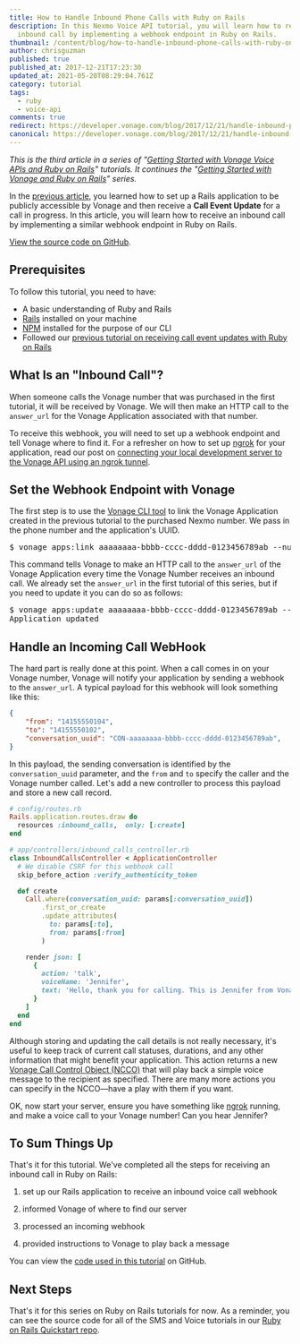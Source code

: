 ```yaml
---
title: How to Handle Inbound Phone Calls with Ruby on Rails
description: In this Nexmo Voice API tutorial, you will learn how to receive an
  inbound call by implementing a webhook endpoint in Ruby on Rails.
thumbnail: /content/blog/how-to-handle-inbound-phone-calls-with-ruby-on-rails/voice-receive-call-ruby.png
author: chrisguzman
published: true
published_at: 2017-12-21T17:23:30
updated_at: 2021-05-20T08:29:04.761Z
category: tutorial
tags:
  - ruby
  - voice-api
comments: true
redirect: https://developer.vonage.com/blog/2017/12/21/handle-inbound-phone-calls-ruby-rails-dr
canonical: https://developer.vonage.com/blog/2017/12/21/handle-inbound-phone-calls-ruby-rails-dr
---
```

*This is the third article in a series of "[Getting Started with Vonage Voice APIs and Ruby on Rails](https://learn.vonage.com/blog/2017/11/02/outbound-text-to-speech-voice-call-ruby-on-rails-dr/)" tutorials. It continues the "[Getting Started with Vonage and Ruby on Rails](https://learn.vonage.com/blog/2017/10/16/send-sms-ruby-on-rails-dr/)" series.*

In the [previous article](https://learn.vonage.com/blog/2017/12/19/receive-voice-call-events-call-progress-ruby-rails-dr/), you learned how to set up a Rails application to be publicly accessible by Vonage and then receive a **Call Event Update** for a call in progress. In this article, you will learn how to receive an inbound call by implementing a similar webhook endpoint in Ruby on Rails.

[View the source code on GitHub](https://github.com/Nexmo/nexmo-rails-quickstart/blob/master/app/controllers/inbound_calls_controller.rb).

## Prerequisites

To follow this tutorial, you need to have:

* A basic understanding of Ruby and Rails
* [Rails](http://rubyonrails.org/) installed on your machine
* [NPM](https://www.npmjs.com/) installed for the purpose of our CLI
* Followed our [previous tutorial on receiving call event updates with Ruby on Rails](https://www.nexmo.com/blog/2017/12/19/receive-voice-call-events-call-progress-ruby-rails-dr/)

<sign-up></sign-up>

## What Is an "Inbound Call"?

When someone calls the Vonage number that was purchased in the first tutorial, it will be received by Vonage. We will then make an HTTP call to the `answer_url` for the Vonage Application associated with that number.

To receive this webhook, you will need to set up a webhook endpoint and tell Vonage where to find it. For a refresher on how to set up [ngrok](http://ngrok.io) for your application, read our post on [connecting your local development server to the Vonage API using an ngrok tunnel](https://learn.vonage.com/blog/2017/07/04/local-development-nexmo-ngrok-tunnel-dr/).

## Set the Webhook Endpoint with Vonage

The first step is to use the [Vonage CLI tool](https://github.com/Vonage/vonage-cli) to link the Vonage Application created in the previous tutorial to the purchased Nexmo number. We pass in the phone number and the application's UUID.

<pre class="lang:default highlight:0 decode:true " >
$ vonage apps:link aaaaaaaa-bbbb-cccc-dddd-0123456789ab --number=14155550102
</pre> 

This command tells Vonage to make an HTTP call to the `answer_url` of the Vonage Application every time the Vonage Number receives an inbound call. We already set the `answer_url` in the first tutorial of this series, but if you need to update it you can do so as follows:

<pre class="lang:default highlight:0 decode:true " >
$ vonage apps:update aaaaaaaa-bbbb-cccc-dddd-0123456789ab --name="My Voice App" --voice_answer_url=http://abc123.ngrok.io/inbound_calls --voice_event_url=http://abc123.ngrok.io/call_events --voice_answer_http=POST --voice_event_http=POST
Application updated
</pre>

## Handle an Incoming Call WebHook

The hard part is really done at this point. When a call comes in on your Vonage number, Vonage will notify your application by sending a webhook to the `answer_url`. A typical payload for this webhook will look something like this:

```json
{
    "from": "14155550104",
    "to": "14155550102",
    "conversation_uuid": "CON-aaaaaaaa-bbbb-cccc-dddd-0123456789ab",
}
```

In this payload, the sending conversation is identified by the `conversation_uuid` parameter, and the `from` and `to` specify the caller and the Vonage number called. Let's add a new controller to process this payload and store a new call record.

```ruby
# config/routes.rb
Rails.application.routes.draw do
  resources :inbound_calls,  only: [:create]
end

# app/controllers/inbound_calls_controller.rb
class InboundCallsController < ApplicationController
  # We disable CSRF for this webhook call
  skip_before_action :verify_authenticity_token

  def create
    Call.where(conversation_uuid: params[:conversation_uuid])
        .first_or_create
        .update_attributes(
          to: params[:to],
          from: params[:from]
        )

    render json: [
      {
        action: 'talk',
        voiceName: 'Jennifer',
        text: 'Hello, thank you for calling. This is Jennifer from Vonage. Ciao.'
      }
    ]
  end
end
```

Although storing and updating the call details is not really necessary, it's useful to keep track of current call statuses, durations, and any other information that might benefit your application. This action returns a new [Vonage Call Control Object (NCCO)](https://developer.vonage.com/voice/voice-api/overview#ncco) that will play back a simple voice message to the recipient as specified. There are many more actions you can specify in the NCCO—have a play with them if you want.

OK, now start your server, ensure you have something like [ngrok](http://ngrok.io) running, and make a voice call to your Vonage number! Can you hear Jennifer?

## To Sum Things Up

That's it for this tutorial. We've completed all the steps for receiving an inbound call in Ruby on Rails:


1. set up our Rails application to receive an inbound voice call webhook 

2. informed Vonage of where to find our server 

3. processed an incoming webhook 

4. provided instructions to Vonage to play back a message

You can view the [code used in this tutorial](https://github.com/Nexmo/nexmo-rails-quickstart/blob/master/app/controllers/inbound_calls_controller.rb) on GitHub.

## Next Steps

That's it for this series on Ruby on Rails tutorials for now. As a reminder, you can see the source code for all of the SMS and Voice tutorials in our [Ruby on Rails Quickstart repo](https://github.com/Nexmo/nexmo-rails-quickstart).